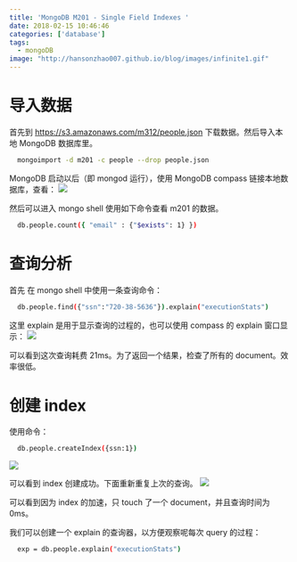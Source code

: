 ```yaml
---
title: 'MongoDB M201 - Single Field Indexes '
date: 2018-02-15 10:46:46
categories: ['database']
tags:
  - mongoDB
image: "http://hansonzhao007.github.io/blog/images/infinite1.gif"
---
```

# 导入数据

首先到 https://s3.amazonaws.com/m312/people.json 下载数据。然后导入本地 MongoDB 数据库里。
```bash
  mongoimport -d m201 -c people --drop people.json
```
MongoDB 启动以后（即 mongod 运行），使用 MongoDB compass 链接本地数据库，查看：
![](1.png)
<!-- more -->
然后可以进入 mongo shell 使用如下命令查看 m201 的数据。
```bash
  db.people.count({ "email" : {"$exists": 1} })
```

# 查询分析
首先 在 mongo shell 中使用一条查询命令：
```bash
  db.people.find({"ssn":"720-38-5636"}).explain("executionStats")
```
这里 explain 是用于显示查询的过程的，也可以使用 compass 的 explain 窗口显示：
![](2.png)


可以看到这次查询耗费 21ms。为了返回一个结果，检查了所有的 document。效率很低。

# 创建 index
使用命令：
```bash
  db.people.createIndex({ssn:1})
```
![](3.png)


可以看到 index 创建成功。下面重新重复上次的查询。
![](4.png)

可以看到因为 index 的加速，只 touch 了一个 document，并且查询时间为 0ms。

我们可以创建一个 explain 的查询器，以方便观察呢每次 query 的过程：
```bash
  exp = db.people.explain("executionStats")
```
